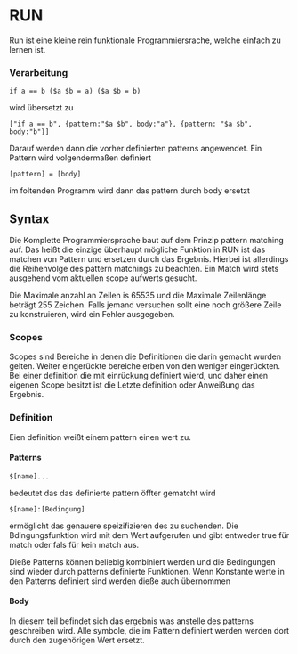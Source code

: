 # RUN

Run ist eine kleine rein funktionale Programmiersrache, welche einfach zu lernen ist. 

### Verarbeitung
    if a == b ($a $b = a) ($a $b = b)
wird übersetzt zu

    ["if a == b", {pattern:"$a $b", body:"a"}, {pattern: "$a $b", body:"b"}]

Darauf werden dann die vorher definierten patterns angewendet.
Ein Pattern wird volgendermaßen definiert
    
    [pattern] = [body]

im foltenden Programm wird dann das pattern durch body ersetzt

## Syntax
Die Komplette Programmiersprache baut auf dem Prinzip pattern matching auf. Das heißt die einzige überhaupt mögliche Funktion in RUN ist das matchen von Pattern und ersetzen durch das Ergebnis. Hierbei ist allerdings die Reihenvolge des pattern matchings zu beachten. Ein Match wird stets ausgehend vom aktuellen scope aufwerts gesucht.

Die Maximale anzahl an Zeilen is 65535 und die Maximale Zeilenlänge beträgt
255 Zeichen. Falls jemand versuchen sollt eine noch größere Zeile zu konstruieren, wird ein Fehler ausgegeben.

### Scopes

Scopes sind Bereiche in denen die Definitionen die darin gemacht wurden gelten.
Weiter eingerückte bereiche erben von den weniger eingerückten. Bei einer definition die mit einrückung definiert wierd, und daher einen eigenen Scope besitzt ist die Letzte definition oder Anweißung das Ergebnis.

### Definition
Eien definition weißt einem pattern einen wert zu.

#### Patterns

    $[name]...
bedeutet das das definierte pattern öffter gematcht wird

    $[name]:[Bedingung]
ermöglicht das genauere speizifizieren des zu suchenden. Die Bdingungsfunktion wird mit dem Wert aufgerufen und gibt entweder true für match oder fals für kein match aus.

Dieße Patterns können beliebig kombiniert werden und die Bedingungen sind wieder durch patterns definierte Funktionen. Wenn Konstante werte in den Patterns definiert sind werden dieße auch übernommen

#### Body
In diesem teil befindet sich das ergebnis was anstelle des patterns geschreiben wird. Alle symbole, die im Pattern definiert werden werden dort durch den zugehörigen Wert ersetzt.

